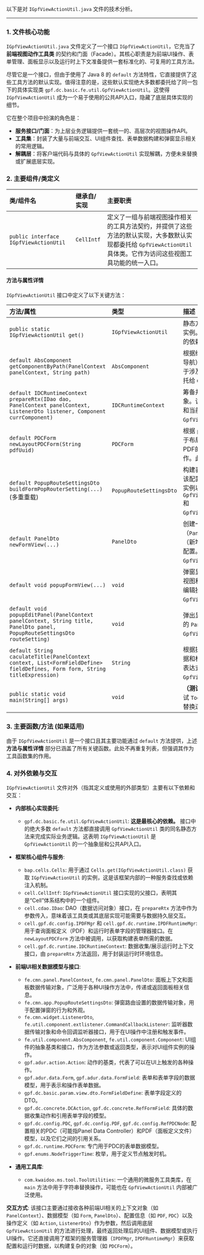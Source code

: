 以下是对 `IGpfViewActionUtil.java` 文件的技术分析。

---

### 1. 文件核心功能

`IGpfViewActionUtil.java` 文件定义了一个接口 `IGpfViewActionUtil`，它充当了 **前端视图动作工具类** 的契约和门面（Facade）。其核心职责是为前端UI操作、表单管理、面板显示以及运行时上下文准备提供一套标准化的、可复用的工具方法。

尽管它是一个接口，但由于使用了 Java 8 的 `default` 方法特性，它直接提供了这些工具方法的默认实现。值得注意的是，这些默认实现绝大多数都委托给了同一包下的具体实现类 `gpf.dc.basic.fe.util.GpfViewActionUtil`。这使得 `IGpfViewActionUtil` 成为一个易于使用的公共API入口，隐藏了底层具体实现的细节。

它在整个项目中扮演的角色是：
*   **服务接口/门面**：为上层业务逻辑提供一套统一的、高层次的视图操作API。
*   **工具集**：封装了大量与前端交互、UI组件查找、表单数据构建和弹窗显示相关的常用逻辑。
*   **解耦层**：将客户端代码与具体的 `GpfViewActionUtil` 实现解耦，方便未来替换或扩展底层实现。

### 2. 主要组件/类定义

| 类/组件名 | 继承自/实现 | 主要职责 |
| :--- | :--- | :--- |
| `public interface IGpfViewActionUtil` | `CellIntf` | 定义了一组与前端视图操作相关的工具方法契约，并提供了这些方法的默认实现，大多数默认实现都委托给 `GpfViewActionUtil` 具体类。它作为访问这些视图工具功能的统一入口。 |

#### 方法与属性详情

`IGpfViewActionUtil` 接口中定义了以下关键方法：

| 方法/属性 | 类型 | 描述 |
| :--- | :--- | :--- |
| `public static IGpfViewActionUtil get()` | `IGpfViewActionUtil` | 静态方法，用于获取 `IGpfViewActionUtil` 接口的实例。通过 `Cells.get()` 获取，暗示了项目内部的依赖注入或服务查找机制。 |
| `default AbsComponent getComponentByPath(PanelContext panelContext, String path)` | `AbsComponent` | 根据给定的面板上下文和相对路径（支持 `..` 向上导航），递归地查找并返回对应的UI组件实例。由于涉及多层前端交互，此方法可能耗时较长。委托给 `GpfViewActionUtil.getComponentByPath`。 |
| `default IDCRuntimeContext prepareRtx(IDao dao, PanelContext panelContext, ListenerDto listener, Component currComponent)` | `IDCRuntimeContext` | 筹备并返回用于界面动作运行的运行时上下文对象。该上下文可能包含DAO、面板信息、监听器和当前组件等。委托给 `GpfViewActionUtil.prepareRtx`。 |
| `default PDCForm newLayoutPDCForm(String pdfUuid)` | `PDCForm` | 根据 `pdfUuid`（面板定义文件UUID）构建一个用于布局器布局的 `PDCForm` 对象。该方法会查询PDF的字段和动作信息，并筛选出外部输入的动作。此方法包含具体的业务逻辑，不直接委托。 |
| `default PopupRouteSettingsDto buildFormPopRouterSetting(...)` (多重重载) | `PopupRouteSettingsDto` | 构建表单弹窗或通用弹窗的路由参数配置对象。该配置包含了弹窗的标题、可选图片、视图动作实例以及动作参数等信息。委托给 `GpfViewActionUtil.buildFormPopRouterSetting` 和 `GpfViewActionUtil.buildPopRouterSetting`。 |
| `default PanelDto newFormView(...)` | `PanelDto` | 创建一个新的表单视图面板数据对象（`PanelDto`），根据传入的表单数据、操作类型（新增/编辑）、读写权限和回调监听器等参数进行配置。委托给 `GpfViewActionUtil.newFormView`。 |
| `default void popupFormView(...)` | `void` | 弹窗显示一个表单面板。该方法封装了创建表单视图和弹出显示的过程，通常用于表单的新增或编辑操作。委托给 `GpfViewActionUtil.popupFormView`。 |
| `default void popupEditPanel(PanelContext panelContext, String title, PanelDto panel, PopupRouteSettingsDto routeSetting)` | `void` | 弹出显示一个通用的编辑面板。适用于已创建好的 `PanelDto` 的弹窗展示。委托给 `GpfViewActionUtil.popupEditPanel`。 |
| `default String caculateTitle(PanelContext context, List<FormFieldDefine> fieldDefines, Form form, String titleExpression)` | `String` | 根据提供的面板上下文、字段定义列表、表单数据和标题表达式，计算并返回弹窗的标题。标题表达式可能包含动态变量。委托给 `GpfViewActionUtil.caculateTitle`。 |
| `public static void main(String[] args)` | `void` | **（测试用途）** 包含一个简单的 `main` 方法，用于测试 `ToolUtilities.replaceAll` 功能，验证字符串替换逻辑。此方法不属于生产环境的核心功能。 |

### 3. 主要函数/方法 (如果适用)

由于 `IGpfViewActionUtil` 是一个接口且其主要功能通过 `default` 方法提供，上述 **方法与属性详情** 部分已涵盖了所有关键函数。此处不再重复列表，但强调其作为工具函数集的作用。

### 4. 对外依赖与交互

`IGpfViewActionUtil` 文件对外（指其定义或使用的外部类型）主要有以下依赖和交互：

*   **内部核心实现委托**:
    *   `gpf.dc.basic.fe.util.GpfViewActionUtil`: **这是最核心的依赖。** 接口中的绝大多数 `default` 方法都直接调用 `GpfViewActionUtil` 类的同名静态方法来完成实际业务逻辑。这表明 `IGpfViewActionUtil` 是 `GpfViewActionUtil` 的一个抽象层和公共API入口。

*   **框架核心组件与服务**:
    *   `bap.cells.Cells`: 用于通过 `Cells.get(IGpfViewActionUtil.class)` 获取 `IGpfViewActionUtil` 的实例，这是该框架内部的一种服务查找或依赖注入机制。
    *   `cell.CellIntf`: `IGpfViewActionUtil` 接口实现的父接口，表明其是“Cell”体系结构中的一个组件。
    *   `cell.cdao.IDao`: DAO（数据访问对象）接口，在 `prepareRtx` 方法中作为参数传入，意味着该工具类或其底层实现可能需要与数据持久层交互。
    *   `cell.gpf.dc.config.IPDFMgr` 和 `cell.gpf.dc.runtime.IPDFRuntimeMgr`: 用于查询面板定义（PDF）和运行时表单字段的管理器接口。在 `newLayoutPDCForm` 方法中被调用，以获取构建表单所需的数据。
    *   `cell.gpf.dc.runtime.IDCRuntimeContext`: 数据收集/展示运行时上下文接口，由 `prepareRtx` 方法返回，用于封装运行时环境信息。

*   **前端UI相关数据模型与接口**:
    *   `fe.cmn.panel.PanelContext`, `fe.cmn.panel.PanelDto`: 面板上下文和面板数据传输对象，广泛用于各种UI操作方法中，传递或返回面板相关信息。
    *   `fe.cmn.app.PopupRouteSettingsDto`: 弹窗路由设置的数据传输对象，用于配置弹窗的行为和外观。
    *   `fe.cmn.widget.ListenerDto`, `fe.util.component.extlistener.CommandCallbackListener`: 监听器数据传输对象和命令回调监听器接口，用于在UI操作中注册和触发事件。
    *   `fe.util.component.AbsComponent`, `fe.util.component.Component`: UI组件的抽象基类和接口，作为方法参数或返回类型，表示对UI组件实例的操作。
    *   `gpf.adur.action.Action`: 动作的基类，代表了可以在UI上触发的各种操作。
    *   `gpf.adur.data.Form`, `gpf.adur.data.FormField`: 表单和表单字段的数据模型，用于表示和操作表单数据。
    *   `gpf.dc.basic.param.view.dto.FormFieldDefine`: 表单字段定义的DTO。
    *   `gpf.dc.concrete.DCAction`, `gpf.dc.concrete.RefFormField`: 具体的数据收集动作和引用表单字段的模型。
    *   `gpf.dc.config.PDC`, `gpf.dc.config.PDF`, `gpf.dc.config.RefPDCNode`: 配置相关的PDC（可能指Panel Data Controller）和PDF（面板定义文件）模型，以及它们之间的引用关系。
    *   `gpf.dc.runtime.PDCForm`: 专门用于PDC的表单数据模型。
    *   `gpf.enums.NodeTriggerTime`: 枚举，用于定义节点触发时机。

*   **通用工具库**:
    *   `com.kwaidoo.ms.tool.ToolUtilities`: 一个通用的微服务工具类库，在 `main` 方法中用于字符串替换操作，可能也在 `GpfViewActionUtil` 内部被广泛使用。

**交互方式**:
该接口主要通过接收各种前端UI相关的上下文对象（如 `PanelContext`）、数据模型（如 `Form`, `PanelDto`）、配置信息（如 `PDF`, `PDC`）以及操作定义（如 `Action`, `ListenerDto`）作为参数，然后调用底层 `GpfViewActionUtil` 的方法进行处理，最终返回处理后的UI组件、数据模型或执行UI操作。它还直接调用了框架的服务管理器（`IPDFMgr`, `IPDFRuntimeMgr`）来获取配置和运行时数据，以构建复杂的对象（如 `PDCForm`）。

